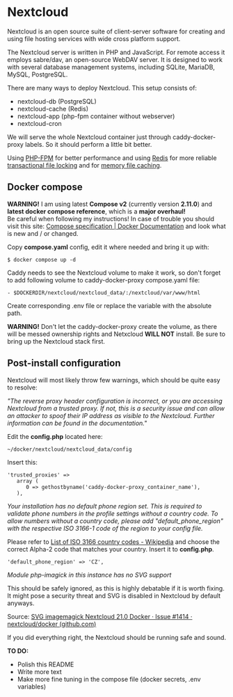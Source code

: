 # Nextcloud 

Nextcloud is an open source suite of client-server software for creating and using file hosting services with wide cross platform support.

The Nextcloud server is written in PHP and JavaScript. For remote access it employs sabre/dav, an open-source WebDAV server. It is designed to work with several database management systems, including SQLite, MariaDB, MySQL, PostgreSQL.

There are many ways to deploy Nextcloud. This setup consists of:

 - nextcloud-db (PostgreSQL)
 - nextcloud-cache (Redis)
 - nextcloud-app (php-fpm container without webserver)
 - nextcloud-cron

We will serve the whole Nextcloud container just through caddy-docker-proxy labels. So it should perform a little bit better.
 
Using  [PHP-FPM](https://www.cloudways.com/blog/php-fpm-on-cloud/)  for better performance and using  [Redis](https://aws.amazon.com/redis/)  for more reliable  [transactional file locking](https://docs.nextcloud.com/server/latest/admin_manual/configuration_files/files_locking_transactional.html)  and for  [memory file caching](https://docs.nextcloud.com/server/latest/admin_manual/configuration_server/caching_configuration.html).

## Docker compose 

**WARNING!**  I am using latest  **Compose v2**  (currently version  **2.11.0**) and  **latest docker compose reference**, which is a  **major overhaul!**   
Be careful when following my instructions! In case of trouble you should visit this site:  [Compose specification | Docker Documentation](https://docs.docker.com/compose/compose-file/)  and look what is new and / or changed.

Copy  **compose.yaml** config, edit it where needed and bring it up with:

    $ docker compose up -d


Caddy needs to see the Nextcloud volume to make it work, so don't forget to add following volume to caddy-docker-proxy compose.yaml file:

    - $DOCKERDIR/nextcloud/nextcloud_data/:/nextcloud/var/www/html
    
Create corresponding .env file or replace the variable with the absolute path.

**WARNING!** Don't let the caddy-docker-proxy create the volume, as there will be messed ownership rights and Netxcloud **WILL NOT** install. Be sure to bring up the Nextcloud stack first.

## Post-install configuration
Nextcloud will most likely throw few warnings, which should be quite easy to resolve:

*"The reverse proxy header configuration is incorrect, or you are accessing Nextcloud from a trusted proxy. If not, this is a security issue and can allow an attacker to spoof their IP address as visible to the Nextcloud. Further information can be found in the documentation."*

Edit the **config.php** located here:
```
~/docker/nextcloud/nextcloud_data/config
```
Insert this:
```
'trusted_proxies' =>
   array (
      0 => gethostbyname('caddy-docker-proxy_container_name'),
   ),
```

*Your installation has no default phone region set. This is required to validate phone numbers in the profile settings without a country code. To allow numbers without a country code, please add "default_phone_region" with the respective ISO 3166-1 code of the region to your config file.*

Please refer to [List of ISO 3166 country codes - Wikipedia](https://en.wikipedia.org/wiki/List_of_ISO_3166_country_codes) and choose the correct Alpha-2 code that matches your country. Insert it to **config.php**.
```
'default_phone_region' => 'CZ',
```
*Module php-imagick in this instance has no SVG support*

This should be safely ignored, as this is highly debatable if it is worth fixing. It might pose a security threat and SVG is disabled in Nextcloud by default anyways.

Source: [SVG imagemagick Nextcloud 21.0 Docker · Issue #1414 · nextcloud/docker (github.com)](https://github.com/nextcloud/docker/issues/1414)

If you did everything right, the Nextcloud should be running safe and sound.

**TO DO:**
 - Polish this README
 - Write more text
 - Make more fine tuning in the compose file (docker secrets, .env variables)
